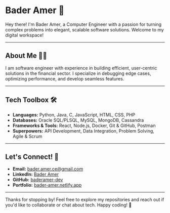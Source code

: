 # Bader Amer 🚀

Hey there! I'm Bader Amer, a Computer Engineer with a passion for turning complex problems into elegant, scalable software solutions. Welcome to my digital workspace!

---

## About Me 🧑‍💻

I am software engineer with experience in building efficient, user-centric solutions in the financial sector. I specialize in debugging edge cases, optimizing performance, and develop seamless features.

---

## Tech Toolbox 🛠️

* **Languages:** Python, Java, C, JavaScript, HTML, CSS, PHP
* **Databases:** Oracle SQL/PLSQL, MySQL, MongoDB, Cassandra
* **Frameworks & Tools:** React, Node.js, Docker, Git & GitHub, Postman
* **Superpowers:** API Development, Data Integration, Problem Solving, Agile & Scrum

---


## Let's Connect! 🤝

* **Email:** bader.amer.ce@gmail.com
* **LinkedIn:** [Bader Amer](https://linkedin.com/in/baderamer)
* **GitHub:** [baderamer-dev](https://github.com/baderamer-dev)
* **Portfolio:** [bader-amer.netlify.app](https://bader-amer.netlify.app/)

---

Thanks for stopping by! Feel free to explore my repositories and reach out if you'd like to collaborate or chat about tech. Happy coding! 🚀
